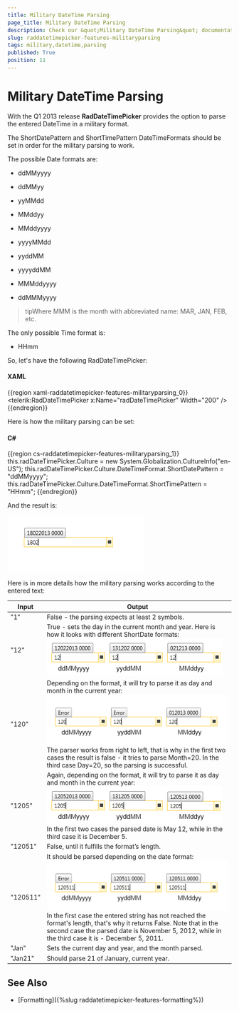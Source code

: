 ```yaml
---
title: Military DateTime Parsing
page_title: Military DateTime Parsing
description: Check our &quot;Military DateTime Parsing&quot; documentation article for the RadDateTimePicker {{ site.framework_name }} control.
slug: raddatetimepicker-features-militaryparsing
tags: military,datetime,parsing
published: True
position: 11
---
```


# Military DateTime Parsing

With the Q1 2013 release __RadDateTimePicker__ provides the option to parse the entered DateTime in a military format.

The ShortDatePattern and ShortTimePattern DateTimeFormats should be set in order for the military parsing to work. 

The possible Date formats are:

* ddMMyyyy

* ddMMyy

* yyMMdd

* MMddyy

* MMddyyyy

* yyyyMMdd

* yyddMM

* yyyyddMM

* MMMddyyyy

* ddMMMyyyy

>tipWhere MMM is the month with abbreviated name: MAR, JAN, FEB, etc.

The only possible Time format is:

* HHmm

So, let's have the following RadDateTimePicker:

#### __XAML__

{{region xaml-raddatetimepicker-features-militaryparsing_0}}
	<telerik:RadDateTimePicker x:Name="radDateTimePicker" Width="200" />
{{endregion}}

Here is how the military parsing can be set:

#### __C#__

{{region cs-raddatetimepicker-features-militaryparsing_1}}
	this.radDateTimePicker.Culture = new System.Globalization.CultureInfo("en-US");
	this.radDateTimePicker.Culture.DateTimeFormat.ShortDatePattern = "ddMMyyyy";
	this.radDateTimePicker.Culture.DateTimeFormat.ShortTimePattern = "HHmm";
{{endregion}}

And the result is:

![datetimepicker militaryparsing](images/datetimepicker_militaryparsing.png)

Here is in more details how the military parsing works according to the entered text:

Input	|	Output
---	|	---
"1"	|	False - the parsing expects at least 2 symbols.
"12"	|	True - sets the day in the current month and year. Here is how it looks with different ShortDate formats:<br/>![datetimepicker militaryparsing 1](images/datetimepicker_militaryparsing_1.png)
"120"	|	Depending on the format, it will try to parse it as day and month in the current year:<br/>![datetimepicker militaryparsing 2](images/datetimepicker_militaryparsing_2.png)<br/>The parser works from right to left, that is why in the first two cases the result is false - it tries to parse Month=20. In the third case Day=20, so the parsing is successful.
"1205"	|	Again, depending on the format, it will try to parse it as day and month in the current year:<br/>![datetimepicker militaryparsing 3](images/datetimepicker_militaryparsing_3.png)<br/>In the first two cases the parsed date is May 12, while in the third case it is December 5.
"12051"	|	False, until it fulfills the format’s length.
"120511"	|	It should be parsed depending on the date format:<br/>![datetimepicker militaryparsing 4](images/datetimepicker_militaryparsing_4.png)<br/>In the first case the entered string has not reached the format's length, that's why it returns False. Note that in the second case the parsed date is November 5, 2012, while in the third case it is - December 5, 2011.
"Jan"	|	Sets the current day and year, and the month parsed.
"Jan21"	|	Should parse 21 of January, current year.

## See Also

 * [Formatting]({%slug raddatetimepicker-features-formatting%})
